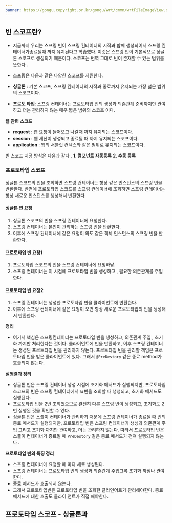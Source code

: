 ```yaml
---
banner: https://gongu.copyright.or.kr/gongu/wrt/cmmn/wrtFileImageView.do?wrtSn=11288959&filePath=L2Rpc2sxL25ld2RhdGEvMjAxNS8wMi9DTFM2OS9OVVJJXzAwMV8wNDQ1X251cmltZWRpYV8yMDE1MTIwMw==&thumbAt=Y&thumbSe=b_tbumb&wrtTy=10006
---
```

## 빈 스코프란? 
- 지금까지 우리는 스프링 빈이 스프링 컨테이너의 시작과 함께 생성되어서 스프링 컨테이너가종료될때 까지 유지된다고 학습했다.  이것은 스프링 빈이 기본적으로 싱글톤 스코프로 생성되기 때문이다. 스코프는 번역 그대로 빈이 존재할 수 있는 범위를 뜻한다 .

- 스프링은 다음과 같은 다양한 스코프를 지원한다. 
- **싱글톤** : 기본 스코프, 스프링 컨테이너의 시작과 종료까지 유지되는 가장 넓은 범위의 스코프이다. 
- **프로토 타입**: 스프링 컨테이너는 프로토타입 빈의 생성과 의존관계 준비까지만 관여하고 더는 관리하지 않는 매우 짧은 범위의 스코프 이다. 

**웹 관련 스코프**
- **request** : 웹 요청이 들어오고 나갈때 까지 유지되는 스코프이다. 
- **session** : 웹 세션이 생성되고 종료될 때 까지 유지되는 스코프이다. 
- **application** : 웹의 서블릿 컨텍스와 같은 범위로 유지되는 스코프이다. 
  
  
 빈 스코프 지정 방식은 다음과 같다 .
 **1. 컴포넌트 자동등록**
 **2. 수동 등록**

### 프로토타입 스코프
싱글톤 스코프의 빈을 조회하면 스프링 컨테이너는 항상 같은 인스턴스의 스프링 빈을 반환한다. 반면에 프로토타입 스코프를 스프링 컨테이너에 조회하면 스프링 컨테이너는 항상 새로운 인스턴스를 생성해서 반환한다. 

#### 싱글톤 빈 요청
1. 싱글톤 스코프의 빈을 스프링 컨테이너에 요청한다. 
2. 스프링 컨테이너는 본인이 관리하는  스프링 빈을 반환한다. 
3. 이후에 스프링 컨테이너에 같은 요청이 와도 같은 객체 인스턴스의 스프링 빈을 반환한다. 
   
#### 프로토타입 빈 요청1
1. 프로토타입 스코프의 빈을 스프링 컨테이너에 요청하낟. 
2. 스프링 컨테이너는 이 시점에 프로토타입 빈을 생성하고 , 필요한  의존관계를 주입한다. 
#### 프로토타입 빈 요청2
1.  스프링 컨테이너는 생성한 프로토타입 빈을 클라이언트에 반환한다. 
2. 이후에 스프링 컨테이너에 같은 요청이 오면 항상 새로운 프로토타입의 빈을 생성해서 반환한다. 

**정리**
- 여기서 핵심은 스프링컨테이너는 프로토타입 빈을 생성하고, 의존관계 주입 , 초기화 까지만 처리한다는 것이다. 클라이언트에 빈을 반환하고, 이후 스프링 컨테이너는 생성된 프로토타입 빈을 관리하지 않는다. 프로토타입 빈을 관리할 책임은 프로토타입 빈을 받은 클라이언트에 있다. 그래서 `@PreDestory` 같은 종료 method가 호출되지 않는다. 


**실행결과 정리**
- 싱글톤 빈은 스프링 컨테이너 생성 시점에 초기화 메서드가 실행되지만, 프로토타입 스코프의 빈은 스프링 컨테이너에서 ㅂ빈을 조회할 때 생성되고, 초기화 메서드도 실행된다.
- 프로토타입 빈을 2번 조회했으므로 완전히 다른 스프링 빈이 생성되고, 초기화도 2번 실행된 것을 확인할 수 있다. 
- 싱글톤 빈은 스플이 컨테이너가 관리하기 때문에 스프링 컨테이너가 종료될 때 빈의 종료 메서드가 실행되지만, 프로토타입 빈은 스프링 컨테이너가 생성과 의존관계 주입 그리고 초기화 까지만 관여하고, 더는 관리하지 않는다. 따라서 프로토타입 빈은 스플이 컨테이너가 종료될 때 `PreDestory` 같은 종료 메서드가 전혀 실행되지 않는다 .

**프로토타입 빈의 특징 정리**
- 스프링 컨테이너에 요청할 때 마다 새로 생성된다. 
- 스프링 컨테이너는 프로토타입 빈의 생성과 의존간계 주입그록 초기화 까짐나 관여한다. 
- 종료 메서드가 호출되지 않는다. 
- 그래서 프로토타입빈은 프로토타입 빈을 조회한 클라인어트가 관리해야한다. 종료 메서드에 대한 호출도 클라이 언트가 직접 해야한다. 


## 프로토타입 스코프 - 싱글톤과 

